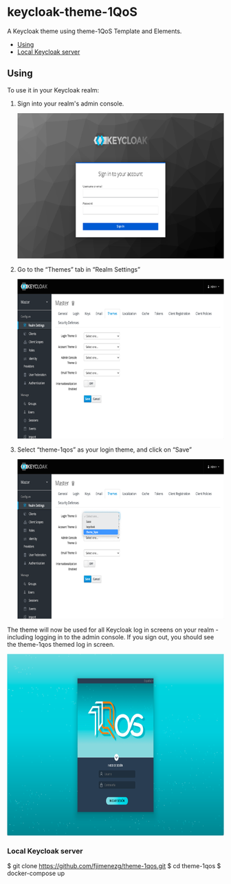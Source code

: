 # keycloak-theme-1QoS
A Keycloak theme using theme-1QoS Template and Elements.

- [Using](#using)
- [Local Keycloak server](#local-keycloak-server)

## Using
To use it in your Keycloak realm:

1. Sign into your realm's admin console.

    <img alt="" src="docs/images/use-1.png" width="512" height="337">

2. Go to the “Themes” tab in “Realm Settings”

    <img alt="" src="docs/images/use-2.png" width="512" height="370">

3. Select “theme-1qos” as your login theme, and click on “Save”

    <img alt="" src="docs/images/use-3.png" width="512" height="370">

The theme will now be used for all Keycloak log in screens on your realm - including logging in to the admin console. If you sign out, you should see the theme-1qos themed log in screen.

<img alt="" src="docs/images/use-4.png" width="512" height="421">

### Local Keycloak server
$ git clone https://github.com/fjimenezg/theme-1qos.git
$ cd theme-1qos
$ docker-compose up
